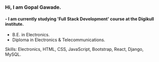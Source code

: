 ### Hi, I am Gopal Gawade.
#### - I am currently studying 'Full Stack Development' course at the Digikull institute.
- B.E. in Electronics.
- Diploma in Electronics & Telecommunications.

Skills: Electronics, HTML, CSS, JavaScript, Bootstrap, React, Django, MySQL.
